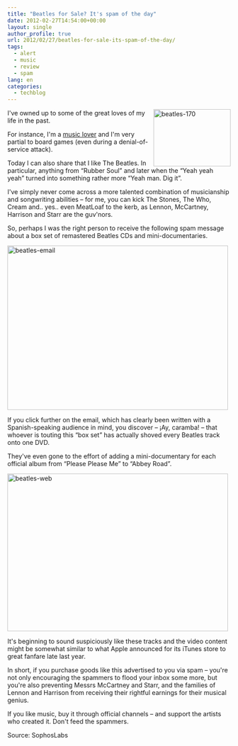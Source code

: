 ```yaml
---
title: "Beatles for Sale? It's spam of the day"
date: 2012-02-27T14:54:00+00:00
layout: single
author_profile: true
url: 2012/02/27/beatles-for-sale-its-spam-of-the-day/
tags:
  - alert
  - music
  - review
  - spam
lang: en
categories: 
  - techblog
---
```

[<img title="beatles-170" border="0" alt="beatles-170" align="right" src="http://lh6.ggpht.com/-pxb0j4qqpWA/T0uRzNlW2nI/AAAAAAAAE-o/i8nCsHzTlXI/beatles-170_thumb.jpg?imgmax=800" width="174" height="129" />](http://lh6.ggpht.com/-cqy7RKTDxdg/T0uRt1N_JXI/AAAAAAAAE-g/0liQmX2uRoM/s1600-h/beatles-170%25255B2%25255D.jpg)I've owned up to some of the great loves of my life in the past. 

For instance, I'm a <a href="http://www.last.fm/user/omidfarhang" target="_blank">music lover</a> and I'm very partial to board games (even during a denial-of-service attack). 

Today I can also share that I like The Beatles. In particular, anything from “Rubber Soul” and later when the “Yeah yeah yeah” turned into something rather more “Yeah man. Dig it”. 

I've simply never come across a more talented combination of musicianship and songwriting abilities – for me, you can kick The Stones, The Who, Cream and.. yes.. even MeatLoaf to the kerb, as Lennon, McCartney, Harrison and Starr are the guv'nors. 

So, perhaps I was the right person to receive the following spam message about a box set of remastered Beatles CDs and mini-documentaries. 

[<img title="beatles-email" border="0" alt="beatles-email" src="http://lh5.ggpht.com/-KqdIRMHds60/T0uR9KPN2qI/AAAAAAAAE-4/iKNhQNZxThc/beatles-email_thumb%25255B2%25255D.jpg?imgmax=800" width="498" height="371" />](http://lh4.ggpht.com/-tHjnOmSm6xs/T0uR3RGz8yI/AAAAAAAAE-w/6xzoYepUwKQ/s1600-h/beatles-email%25255B4%25255D.jpg) 

If you click further on the email, which has clearly been written with a Spanish-speaking audience in mind, you discover – ¡Ay, caramba! – that whoever is touting this “box set” has actually shoved every Beatles track onto one DVD. 

They've even gone to the effort of adding a mini-documentary for each official album from “Please Please Me” to “Abbey Road”. 

[<img title="beatles-web" border="0" alt="beatles-web" src="http://lh5.ggpht.com/-8D96iBRdQX0/T0uSEcF8slI/AAAAAAAAE_I/Pckde8ao7r0/beatles-web_thumb%25255B2%25255D.jpg?imgmax=800" width="498" height="356" />](http://lh4.ggpht.com/-ZdibHHQvZAg/T0uSBGjc-xI/AAAAAAAAE_A/1omNpNx3i1A/s1600-h/beatles-web%25255B4%25255D.jpg) 

It's beginning to sound suspiciously like these tracks and the video content might be somewhat similar to what Apple announced for its iTunes store to great fanfare late last year. 

In short, if you purchase goods like this advertised to you via spam – you're not only encouraging the spammers to flood your inbox some more, but you're also preventing Messrs McCartney and Starr, and the families of Lennon and Harrison from receiving their rightful earnings for their musical genius. 

If you like music, buy it through official channels – and support the artists who created it. Don't feed the spammers. 

Source: SophosLabs